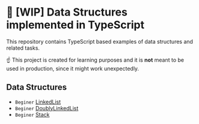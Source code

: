 # 🚧 [WIP] Data Structures implemented in TypeScript

This repository contains TypeScript based examples of data structures and related tasks.

☝ This project is created for learning purposes and it is **not** meant to be used in production, since it might work unexpectedly.

## Data Structures

- `Beginer` [LinkedList](src/data-structures/LinkedList)
- `Beginer` [DoublyLinkedList](src/data-structures/DoublyLinkedList)
- `Beginer` [Stack](src/data-structures/Stack)
